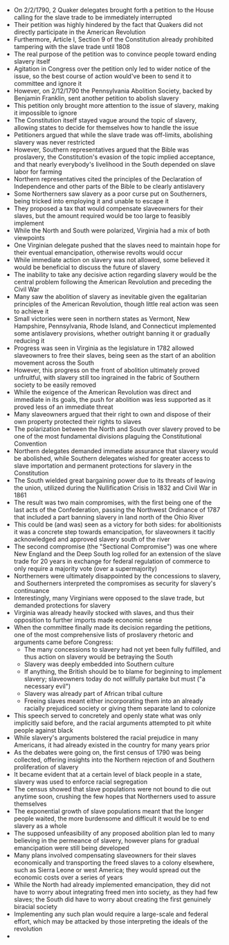 - On 2/2/1790, 2 Quaker delegates brought forth a petition to the House calling for the slave trade to be immediately interrupted
- Their petition was highly hindered by the fact that Quakers did not directly participate in the American Revolution
- Furthermore, Article I, Section 9 of the Constitution already prohibited tampering with the slave trade until 1808
- The real purpose of the petition was to convince people toward ending slavery itself
- Agitation in Congress over the petition only led to wider notice of the issue, so the best course of action would've been to send it to committee and ignore it
- However, on 2/12/1790 the Pennsylvania Abolition Society, backed by Benjamin Franklin, sent another petition to abolish slavery
- This petition only brought more attention to the issue of slavery, making it impossible to ignore
- The Constitution itself stayed vague around the topic of slavery, allowing states to decide for themselves how to handle the issue
- Petitioners argued that while the slave trade was off-limits, abolishing slavery was never restricted
- However, Southern representatives argued that the Bible was proslavery, the Constitution's evasion of the topic implied acceptance, and that nearly everybody's livelihood in the South depended on slave labor for farming
- Northern representatives cited the principles of the Declaration of Independence and other parts of the Bible to be clearly antislavery
- Some Northerners saw slavery as a poor curse put on Southerners, being tricked into employing it and unable to escape it
- They proposed a tax that would compensate slaveowners for their slaves, but the amount required would be too large to feasibly implement
- While the North and South were polarized, Virginia had a mix of both viewpoints
- One Virginian delegate pushed that the slaves need to maintain hope for their eventual emancipation, otherwise revolts would occur
- While immediate action on slavery was not allowed, some believed it would be beneficial to discuss the future of slavery
- The inability to take any decisive action regarding slavery would be the central problem following the American Revolution and preceding the Civil War
- Many saw the abolition of slavery as inevitable given the egalitarian principles of the American Revolution, though little real action was seen to achieve it
- Small victories were seen in northern states as Vermont, New Hampshire, Pennsylvania, Rhode Island, and Connecticut implemented some antislavery provisions, whether outright banning it or gradually reducing it
- Progress was seen in Virginia as the legislature in 1782 allowed slaveowners to free their slaves, being seen as the start of an abolition movement across the South
- However, this progress on the front of abolition ultimately proved unfruitful, with slavery still too ingrained in the fabric of Southern society to be easily removed
- While the exigence of the American Revolution was direct and immediate in its goals, the push for abolition was less supported as it proved less of an immediate threat
- Many slaveowners argued that their right to own and dispose of their own property protected their rights to slaves
- The polarization between the North and South over slavery proved to be one of the most fundamental divisions plaguing the Constitutional Convention
- Northern delegates demanded immediate assurance that slavery would be abolished, while Southern delegates wished for greater access to slave importation and permanent protections for slavery in the Constitution
- The South wielded great bargaining power due to its threats of leaving the union, utilized during the Nullification Crisis in 1832 and Civil War in 1861
- The result was two main compromises, with the first being one of the last acts of the Confederation, passing the Northwest Ordinance of 1787 that included a part banning slavery in land north of the Ohio River
- This could be (and was) seen as a victory for both sides: for abolitionists it was a concrete step towards emancipation, for slaveowners it tacitly acknowledged and approved slavery south of the river
- The second compromise (the "Sectional Compromise") was one where New England and the Deep South log rolled for an extension of the slave trade for 20 years in exchange for federal regulation of commerce to only require a majority vote (over a supermajority)
- Northerners were ultimately disappointed by the concessions to slavery, and Southerners interpreted the compromises as security for slavery's continuance
- Interestingly, many Virginians were opposed to the slave trade, but demanded protections for slavery
- Virginia was already heavily stocked with slaves, and thus their opposition to further imports made economic sense
- When the committee finally made its decision regarding the petitions, one of the most comprehensive lists of proslavery rhetoric and arguments came before Congress:
	- The many concessions to slavery had not yet been fully fulfilled, and thus action on slavery would be betraying the South
	- Slavery was deeply embedded into Southern culture
	- If anything, the British should be to blame for beginning to implement slavery; slaveowners today do not willfully partake but must ("a necessary evil")
	- Slavery was already part of African tribal culture
	- Freeing slaves meant either incorporating them into an already racially prejudiced society or giving them separate land to colonize
- This speech served to concretely and openly state what was only implicitly said before, and the racial arguments attempted to pit white people against black
- While slavery's arguments bolstered the racial prejudice in many Americans, it had already existed in the country for many years prior
- As the debates were going on, the first census of 1790 was being collected, offering insights into the Northern rejection of and Southern proliferation of slavery
- It became evident that at a certain level of black people in a state, slavery was used to enforce racial segregation
- The census showed that slave populations were not bound to die out anytime soon, crushing the few hopes that Northerners used to assure themselves
- The exponential growth of slave populations meant that the longer people waited, the more burdensome and difficult it would be to end slavery as a whole
- The supposed unfeasibility of any proposed abolition plan led to many believing in the permeance of slavery, however plans for gradual emancipation were still being developed
- Many plans involved compensating slaveowners for their slaves economically and transporting the freed slaves to a colony elsewhere, such as Sierra Leone or west America; they would spread out the economic costs over a series of years
- While the North had already implemented emancipation, they did not have to worry about integrating freed men into society, as they had few slaves; the South did have to worry about creating the first genuinely biracial society
- Implementing any such plan would require a large-scale and federal effort, which may be attacked by those interpreting the ideals of the revolution
- 